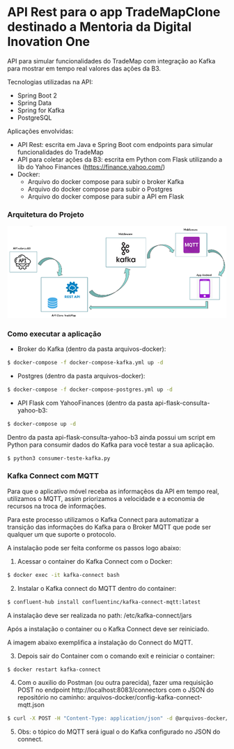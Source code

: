 # API Rest para o app TradeMapClone destinado a Mentoria da Digital Inovation One

API para simular funcionalidades do TradeMap com integração ao Kafka para mostrar em tempo real valores das ações da B3.

Tecnologias utilizadas na API:
- Spring Boot 2
- Spring Data
- Spring for Kafka
- PostgreSQL

Aplicações envolvidas:
- API Rest: escrita em Java e Spring Boot com endpoints para simular funcionalidades do TradeMap
- API para coletar ações da B3: escrita em Python com Flask utilizando a lib do Yahoo Finances (https://finance.yahoo.com/)
- Docker:
  - Arquivo do docker compose para subir o broker Kafka
  - Arquivo do docker compose para subir o Postgres
  - Arquivo do docker compose para subir a API em Flask

### Arquitetura do Projeto
![alt text](https://github.com/cicerojmm/tradeMapCloneMentoriaDIO/blob/main/images/arquitetura-projeto.png)

### Como executar a aplicação

- Broker do Kafka (dentro da pasta arquivos-docker):
```sh
$ docker-compose -f docker-compose-kafka.yml up -d
```
- Postgres (dentro da pasta arquivos-docker):
```sh
$ docker-compose -f docker-compose-postgres.yml up -d
```
- API Flask com YahooFinances (dentro da pasta api-flask-consulta-yahoo-b3:
```sh
$ docker-compose up -d
```
Dentro da pasta api-flask-consulta-yahoo-b3 ainda possui um script em Python para consumir dados do Kafka para você testar a sua aplicação.
```sh
$ python3 consumer-teste-kafka.py
```

### Kafka Connect com MQTT

Para que o aplicativo móvel receba as informaçẽos da API em tempo real, utilizamos o MQTT, assim priorizamos a velocidade e a economia de recursos na troca de informações.

Para este processo utilizamos o Kafka Connect para automatizar a transição das informações do Kafka para o Broker MQTT que pode ser qualquer um que suporte o protocolo.

A instalação pode ser feita conforme os passos logo abaixo:
1. Acessar o container do Kafka Connect com o Docker:
```sh
$ docker exec -it kafka-connect bash
```
2. Instalar o Kafka connect do MQTT dentro do container:
```sh
$ confluent-hub install confluentinc/kafka-connect-mqtt:latest
```

A instalação deve ser realizada no path: /etc/kafka-connect/jars

Após a instalação o container ou o Kafka Connect deve ser reiniciado.

A imagem abaixo exemplifica a instalação do Connect do MQTT.

3. Depois sair do Container com o comando exit e reiniciar o container:
```sh
$ docker restart kafka-connect
```

4. Com o auxilio do Postman (ou outra parecida), fazer uma requisição POST no endpoint http://localhost:8083/connectors com o JSON do repositório no caminho: arquivos-docker/config-kafka-connect-mqtt.json
```sh
$ curl -X POST -H "Content-Type: application/json" -d @arquivos-docker/config-kafka-connect-mqtt.json http://localhost:8083/connectors
```

5. Obs: o tópico do MQTT será igual o do Kafka configurado no JSON do connect.


